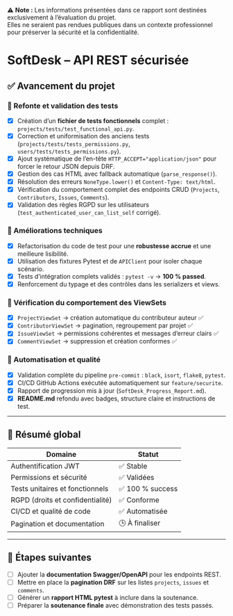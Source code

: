 ⚠️ **Note :**
Les informations présentées dans ce rapport sont destinées exclusivement à l’évaluation du projet.  
Elles ne seraient pas rendues publiques dans un contexte professionnel pour préserver la sécurité et la confidentialité.

# SoftDesk – API REST sécurisée

## ✅ Avancement du projet

### 🧱 Refonte et validation des tests
- [x] Création d’un **fichier de tests fonctionnels** complet : `projects/tests/test_functional_api.py`.
- [x] Correction et uniformisation des anciens tests (`projects/tests/tests_permissions.py`, `users/tests/tests_permissions.py`).
- [x] Ajout systématique de l’en-tête `HTTP_ACCEPT="application/json"` pour forcer le retour JSON depuis DRF.
- [x] Gestion des cas HTML avec fallback automatique (`parse_response()`).
- [x] Résolution des erreurs `NoneType.lower()` et `Content-Type: text/html`.
- [x] Vérification du comportement complet des endpoints CRUD (`Projects`, `Contributors`, `Issues`, `Comments`).
- [x] Validation des règles RGPD sur les utilisateurs (`test_authenticated_user_can_list_self` corrigé).

### 🧩 Améliorations techniques
- [x] Refactorisation du code de test pour une **robustesse accrue** et une meilleure lisibilité.
- [x] Utilisation des fixtures Pytest et de `APIClient` pour isoler chaque scénario.
- [x] Tests d’intégration complets validés : `pytest -v` → **100 % passed**.
- [x] Renforcement du typage et des contrôles dans les serializers et views.

### 🧪 Vérification du comportement des ViewSets
- [x] `ProjectViewSet` → création automatique du contributeur auteur ✅
- [x] `ContributorViewSet` → pagination, regroupement par projet ✅
- [x] `IssueViewSet` → permissions cohérentes et messages d’erreur clairs ✅
- [x] `CommentViewSet` → suppression et création conformes ✅

### 🧰 Automatisation et qualité
- [x] Validation complète du pipeline `pre-commit` : `black`, `isort`, `flake8`, `pytest`.
- [x] CI/CD GitHub Actions exécutée automatiquement sur `feature/securite`.
- [x] Rapport de progression mis à jour (`SoftDesk_Progress_Report.md`).
- [x] **README.md** refondu avec badges, structure claire et instructions de test.

---

## 🚀 Résumé global
| Domaine | Statut |
|----------|--------|
| Authentification JWT | ✅ Stable |
| Permissions et sécurité | ✅ Validées |
| Tests unitaires et fonctionnels | ✅ 100 % success |
| RGPD (droits et confidentialité) | ✅ Conforme |
| CI/CD et qualité de code | ✅ Automatisée |
| Pagination et documentation | 🕒 À finaliser |

---

## 🧭 Étapes suivantes
- [ ] Ajouter la **documentation Swagger/OpenAPI** pour les endpoints REST.
- [ ] Mettre en place la **pagination DRF** sur les listes `projects`, `issues` et `comments`.
- [ ] Générer un **rapport HTML pytest** à inclure dans la soutenance.
- [ ] Préparer la **soutenance finale** avec démonstration des tests passés.
